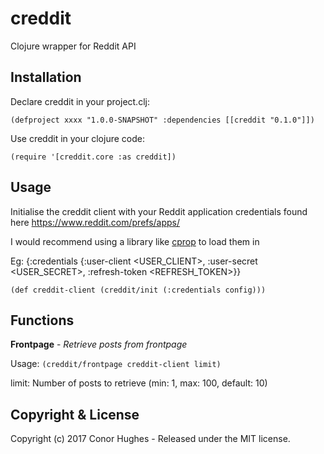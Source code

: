 # creddit
Clojure wrapper for Reddit API  


## Installation

Declare creddit in your project.clj:

`(defproject xxxx "1.0.0-SNAPSHOT"
  :dependencies [[creddit "0.1.0"]])`
  
Use creddit in your clojure code:

`(require '[creddit.core :as creddit])`  


## Usage

Initialise the creddit client with your Reddit application credentials found here https://www.reddit.com/prefs/apps/

I would recommend using a library like [cprop](https://github.com/tolitius/cprop) to load them in

Eg: {:credentials {:user-client <USER_CLIENT>, :user-secret <USER_SECRET>, :refresh-token <REFRESH_TOKEN>}}

`(def creddit-client (creddit/init (:credentials config)))`  


## Functions

**Frontpage** - *Retrieve posts from frontpage*

Usage: `(creddit/frontpage creddit-client limit)`

limit: Number of posts to retrieve (min: 1, max: 100, default: 10)  


## Copyright & License

Copyright (c) 2017 Conor Hughes - Released under the MIT license.

